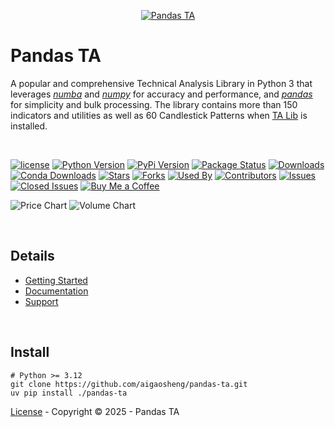 <p align="center">
  <a href="https://www.pandas-ta.dev"><img src="images/pta-logo.webp" alt="Pandas TA"></a>
</p>

# Pandas TA
A popular and comprehensive Technical Analysis Library in Python 3 that leverages [_numba_](http://numba.pydata.org/) and [_numpy_](https://numpy.org/) for accuracy and performance, and [_pandas_](https://pandas.pydata.org/) for simplicity and bulk processing. The library contains more than 150 indicators and utilities as well as 60 Candlestick Patterns when [TA Lib](https://ta-lib.org) is installed.

<br>

[![license](https://img.shields.io/github/license/twopirllc/pandas-ta)](#license)
[![Python Version](https://img.shields.io/pypi/pyversions/pandas-ta?style=flat)](https://pypi.org/project/pandas_ta/)
[![PyPi Version](https://img.shields.io/pypi/v/pandas-ta?style=flat)](https://pypi.org/project/pandas_ta/)
[![Package Status](https://img.shields.io/pypi/status/pandas-ta?style=flat)](https://pypi.org/project/pandas_ta/)
[![Downloads](https://img.shields.io/pypi/dm/pandas_ta?style=flat)](https://pypistats.org/packages/pandas_ta)
[![Conda Downloads](https://img.shields.io/conda/dn/conda-forge/pandas-ta.svg?label=Conda%20downloads)](https://anaconda.org/conda-forge/pandas-ta)
[![Stars](https://img.shields.io/github/stars/twopirllc/pandas-ta?style=flat)](#stars)
[![Forks](https://img.shields.io/github/forks/twopirllc/pandas-ta?style=flat)](#forks)
[![Used By](https://img.shields.io/badge/used_by-258-orange.svg?style=flat)](#usedby)
[![Contributors](https://img.shields.io/github/contributors/twopirllc/pandas-ta?style=flat)](#contributors)
[![Issues](https://img.shields.io/github/issues-raw/twopirllc/pandas-ta?style=flat)](#issues)
[![Closed Issues](https://img.shields.io/github/issues-closed-raw/twopirllc/pandas-ta?style=flat)](#closed-issues)
[![Buy Me a Coffee](https://img.shields.io/badge/buy_me_a_coffee-orange.svg?style=flat)](https://www.buymeacoffee.com/twopirllc)


![Price Chart](/images/SPY_Chart.png)
![Volume Chart](/images/SPY_VOL.png)

<br>

## Details

* [Getting Started](https://www.pandas-ta.dev/getting-started/installation/)
* [Documentation](https://www.pandas-ta.dev/api/)
* [Support](https://www.pandas-ta.dev/support/)

<br>

## Install
```
# Python >= 3.12
git clone https://github.com/aigaosheng/pandas-ta.git
uv pip install ./pandas-ta
```

[License](https://www.pandas-ta.dev/legal/license/) - Copyright © 2025 - Pandas TA

